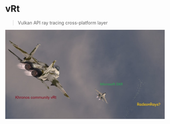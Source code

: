 # vRt

> Vulkan API ray tracing cross-platform layer 

<img src="poster/chase.jpg" alt="Chase" width="640">
